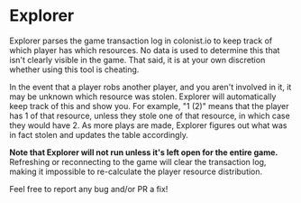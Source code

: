 
# Explorer

Explorer parses the game transaction log in colonist.io to keep track of which player has which resources. 
No data is used to determine this that isn't clearly visible in the game. That said, it is at your own
discretion whether using this tool is cheating.

In the event that a player robs another player, and you aren't involved in it, it may be unknown which resource
was stolen. Explorer will automatically keep track of this and show you. For example, "1 (2)" means that the player
has 1 of that resource, unless they stole one of that resource, in which case they would have 2. As more plays are made, Explorer figures out what was in fact stolen and updates the table accordingly. 

**Note that Explorer will not run unless it's left open for the entire game.** Refreshing or reconnecting to the
game will clear the transaction log, making it impossible to re-calculate the player resource distribution.

Feel free to report any bug and/or PR a fix!
